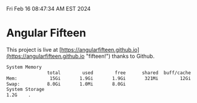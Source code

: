 Fri Feb 16 08:47:34 AM EST 2024

# Angular Fifteen


This project is live at [https://angularfifteen.github.io](https://angularfifteen.github.io "fifteen!") thanks to Github.

```bash
System Memory
               total        used        free      shared  buff/cache   available
Mem:            15Gi       1.9Gi       1.9Gi       321Mi        12Gi        13Gi
Swap:          8.0Gi       1.0Mi       8.0Gi
System Storage
1.2G	.

